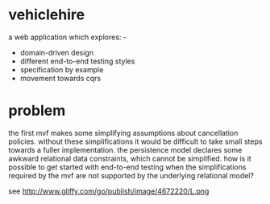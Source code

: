 vehiclehire
===========
a web application which explores: -
 * domain-driven design
 * different end-to-end testing styles
 * specification by example
 * movement towards cqrs

problem
=======
the first mvf makes some simplifying assumptions about cancellation policies. without these simplifications it would be difficult to take small steps towards a fuller implementation. the persistence model declares some awkward relational data constraints, which cannot be simplified. how is it possible to get started with end-to-end testing when the simplifications required by the mvf are not supported by the underlying relational model?

see http://www.gliffy.com/go/publish/image/4672220/L.png
